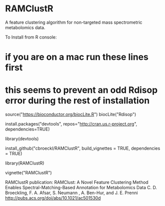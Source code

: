 RAMClustR
=========

A feature clustering algorithm for non-targeted mass spectrometric metabolomics data.

To Install from R console:


# if you are on a mac run these lines first 
# this seems to prevent an odd Rdisop error during the rest of installation
source("https://bioconductor.org/biocLite.R")
biocLite("Rdisop")


install.packages("devtools", repos="http://cran.us.r-project.org", dependencies=TRUE) 

library(devtools)  

install_github("cbroeckl/RAMClustR", build_vignettes = TRUE, dependencies = TRUE) 

library(RAMClustR) 

vignette("RAMClustR")

RAMClustR publication:
RAMClust: A Novel Feature Clustering Method Enables Spectral-Matching-Based Annotation for Metabolomics Data
C. D. Broeckling, F. A. Afsar, S. Neumann , A. Ben-Hur, and J. E. Prenni
http://pubs.acs.org/doi/abs/10.1021/ac501530d

